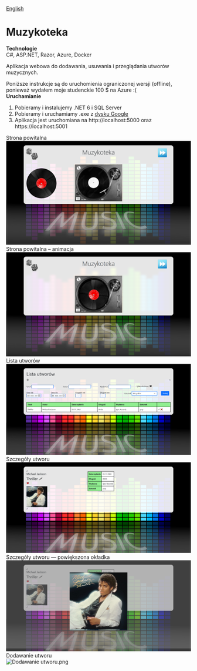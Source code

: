 [English](../readme.md)
# Muzykoteka

**Technologie**<br/>
C#, ASP.NET, Razor, Azure, Docker

Aplikacja webowa do dodawania, usuwania i przeglądania utworów muzycznych.

Poniższe instrukcje są do uruchomienia ograniczonej wersji (offline), ponieważ wydałem moje studenckie 100 $ na Azure :( <br>
**Uruchamianie**
1. Pobieramy i instalujemy .NET 6 i SQL Server
2. Pobieramy i uruchamiamy .exe z [dysku Google](https://drive.google.com/file/d/1Inz0HpUwetmiwv64TxsfUoc6WNOfhVbU/view)
3. Aplikacja jest uruchomiana na http://localhost:5000 oraz https://localhost:5001

Strona powitalna<br>
![Strona powitalna.png](Welcome_page.png)
Strona powitalna – animacja<br>
![Strona powitalna — animacja.png](Welcome_page_animation.png)
Lista utworów<br>
![Lista utworów.png](Musics_list.png)
Szczegóły utworu<br>
![Szczegóły utworu.png](Music_details.png)
Szczegóły utworu — powiększona okładka<br>
![Szczegóły utworu — powiększona okładka.png](Music_details_cover_enlarger.png)
Dodawanie utworu<br>
![Dodawanie utworu.png](Music_adding.png)